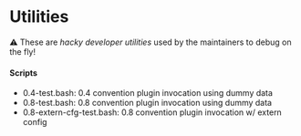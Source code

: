 Utilities
=========
:warning: These are _hacky developer utilities_ used by the maintainers to debug
on the fly!

#### Scripts
 - 0.4-test.bash: 0.4 convention plugin invocation using dummy data
 - 0.8-test.bash: 0.8 convention plugin invocation using dummy data
 - 0.8-extern-cfg-test.bash: 0.8 convention plugin invocation w/ extern config
